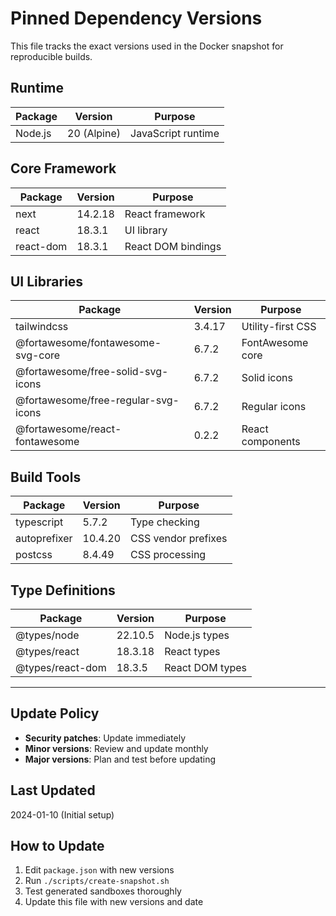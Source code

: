 # Pinned Dependency Versions

This file tracks the exact versions used in the Docker snapshot for reproducible builds.

## Runtime

| Package | Version | Purpose |
|---------|---------|---------|
| Node.js | 20 (Alpine) | JavaScript runtime |

## Core Framework

| Package | Version | Purpose |
|---------|---------|---------|
| next | 14.2.18 | React framework |
| react | 18.3.1 | UI library |
| react-dom | 18.3.1 | React DOM bindings |

## UI Libraries

| Package | Version | Purpose |
|---------|---------|---------|
| tailwindcss | 3.4.17 | Utility-first CSS |
| @fortawesome/fontawesome-svg-core | 6.7.2 | FontAwesome core |
| @fortawesome/free-solid-svg-icons | 6.7.2 | Solid icons |
| @fortawesome/free-regular-svg-icons | 6.7.2 | Regular icons |
| @fortawesome/react-fontawesome | 0.2.2 | React components |

## Build Tools

| Package | Version | Purpose |
|---------|---------|---------|
| typescript | 5.7.2 | Type checking |
| autoprefixer | 10.4.20 | CSS vendor prefixes |
| postcss | 8.4.49 | CSS processing |

## Type Definitions

| Package | Version | Purpose |
|---------|---------|---------|
| @types/node | 22.10.5 | Node.js types |
| @types/react | 18.3.18 | React types |
| @types/react-dom | 18.3.5 | React DOM types |

---

## Update Policy

- **Security patches**: Update immediately
- **Minor versions**: Review and update monthly
- **Major versions**: Plan and test before updating

## Last Updated

2024-01-10 (Initial setup)

## How to Update

1. Edit `package.json` with new versions
2. Run `./scripts/create-snapshot.sh`
3. Test generated sandboxes thoroughly
4. Update this file with new versions and date
